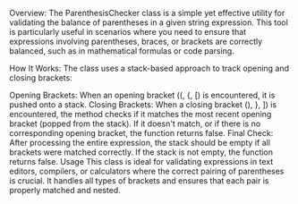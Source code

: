 Overview:
The ParenthesisChecker class is a simple yet effective utility for validating the balance of parentheses in a given string expression. This tool is particularly useful in scenarios where you need to ensure that expressions involving parentheses, braces, or brackets are correctly balanced, such as in mathematical formulas or code parsing.

How It Works:
The class uses a stack-based approach to track opening and closing brackets:

Opening Brackets: When an opening bracket ((, {, [) is encountered, it is pushed onto a stack.
Closing Brackets: When a closing bracket (), }, ]) is encountered, the method checks if it matches the most recent opening bracket (popped from the stack). If it doesn't match, or if there is no corresponding opening bracket, the function returns false.
Final Check: After processing the entire expression, the stack should be empty if all brackets were matched correctly. If the stack is not empty, the function returns false.
Usage
This class is ideal for validating expressions in text editors, compilers, or calculators where the correct pairing of parentheses is crucial. It handles all types of brackets and ensures that each pair is properly matched and nested.
